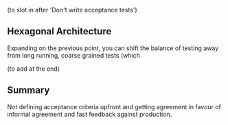 
(to slot in after 'Don't write acceptance tests')

## Hexagonal Architecture

Expanding on the previous point, you can shift the balance of testing away from long running, coarse grained tests (which



(to add at the end)

## Summary

Not defining acceptance criteria upfront and getting agreement in favour of informal agreement and fast feedback against production.